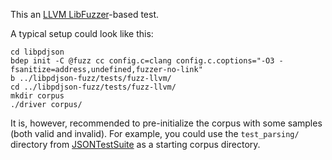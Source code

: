 This an [LLVM LibFuzzer](https://llvm.org/docs/LibFuzzer.html)-based test.

A typical setup could look like this:

```
cd libpdjson
bdep init -C @fuzz cc config.c=clang config.c.coptions="-O3 -fsanitize=address,undefined,fuzzer-no-link"
b ../libpdjson-fuzz/tests/fuzz-llvm/
cd ../libpdjson-fuzz/tests/fuzz-llvm/
mkdir corpus
./driver corpus/
```

It is, however, recommended to pre-initialize the corpus with some samples
(both valid and invalid). For example, you could use the `test_parsing/`
directory from [JSONTestSuite](https://github.com/nst/JSONTestSuite) as
a starting corpus directory.
